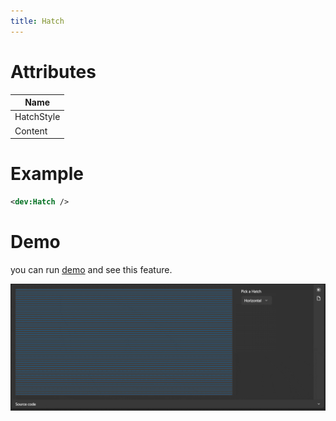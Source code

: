 ```yaml
---
title: Hatch
---
```


# Attributes
|Name|
|-|
|HatchStyle|
|Content|

# Example

```xml
<dev:Hatch />
```

# Demo
you can run [demo](https://github.com/Ghost1372/DevWinUI) and see this feature.

![DevWinUI](https://raw.githubusercontent.com/ghost1372/DevWinUI-Resources/refs/heads/main/DevWinUI-Docs/Hatch.gif)
